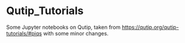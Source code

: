 # Qutip_Tutorials

Some Jupyter notebooks on Qutip, taken from https://qutip.org/qutip-tutorials/#piqs with some minor changes.
